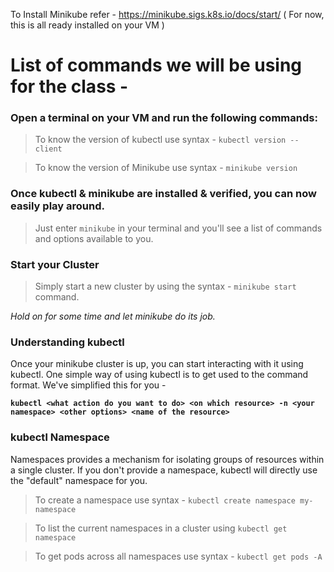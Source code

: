 To Install Minikube refer - https://minikube.sigs.k8s.io/docs/start/ 
( For now, this is all ready installed on your VM ) 

# List of commands we will be using for the class - 

### Open a terminal on your VM and run the following commands:

> To know the version of kubectl use syntax - `kubectl version --client`

> To know the version of Minikube use syntax - `minikube version` 

### Once kubectl & minikube are installed & verified, you can now easily play around. 

> Just enter `minikube` in your terminal and you'll see a list of commands and options available to you.

### Start your Cluster

> Simply start a new cluster by using the syntax - `minikube start` command. 

_Hold on for some time and let minikube do its job._ 

### Understanding kubectl

Once your minikube cluster is up, you can start interacting with it using kubectl. One simple way of using kubectl is to get used to the command format. We've simplified this for you - 

**`kubectl <what action do you want to do> <on which resource> -n <your namespace> <other options> <name of the resource>`**

### kubectl Namespace
 
Namespaces provides a mechanism for isolating groups of resources within a single cluster. If you don't provide a namespace, kubectl will directly use the "default" namespace for you.

> To create a namespace use syntax - `kubectl create namespace my-namespace`

> To list the current namespaces in a cluster using `kubectl get namespace`

> To get pods across all namespaces use syntax - `kubectl get pods -A`








